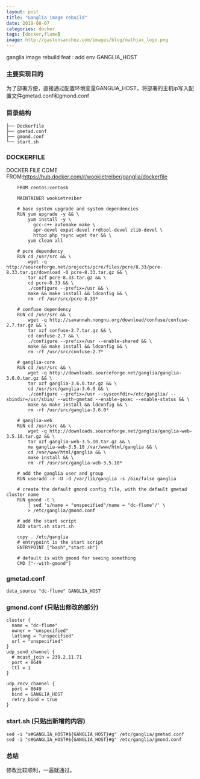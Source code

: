 ```yaml
---
layout: post
title: "Ganglia image rebuild"
date: 2019-08-07
categories: docker
tags: [docker,flume]
image: http://gastonsanchez.com/images/blog/mathjax_logo.png
---
```

ganglia image rebuild 
feat : add env GANGLIA_HOST 
<!-- more -->

### 主要实现目的
为了部署方便，直接通过配置环境变量GANGLIA_HOST，将部署的主机ip写入配置文件gmetad.conf和gmond.conf
### 目录结构
    ├── Dockerfile
    ├── gmetad.conf
    ├── gmond.conf
    └── start.sh


### DOCKERFILE
DOCKER FILE COME FROM:https://hub.docker.com/r/wookietreiber/ganglia/dockerfile

~~~
    FROM centos:centos6
    
    MAINTAINER wookietreiber
    
    # base system upgrade and system dependencies
    RUN yum upgrade -y && \
        yum install -y \
          gcc-c++ automake make \
          apr-devel expat-devel rrdtool-devel zlib-devel \
          httpd php rsync wget tar && \
        yum clean all
    
    # pcre dependency
    RUN cd /usr/src && \
        wget -q http://sourceforge.net/projects/pcre/files/pcre/8.33/pcre-8.33.tar.gz/download -O pcre-8.33.tar.gz && \
        tar xzf pcre-8.33.tar.gz && \
        cd pcre-8.33 && \
        ./configure --prefix=/usr && \
        make && make install && ldconfig && \
        rm -rf /usr/src/pcre-8.33*
    
    # confuse dependency
    RUN cd /usr/src && \
        wget -q http://savannah.nongnu.org/download/confuse/confuse-2.7.tar.gz && \
        tar xzf confuse-2.7.tar.gz && \
        cd confuse-2.7 && \
        ./configure --prefix=/usr --enable-shared && \
        make && make install && ldconfig && \
        rm -rf /usr/src/confuse-2.7*
    
    # ganglia-core
    RUN cd /usr/src && \
        wget -q http://downloads.sourceforge.net/ganglia/ganglia-3.6.0.tar.gz && \
        tar xzf ganglia-3.6.0.tar.gz && \
        cd /usr/src/ganglia-3.6.0 && \
        ./configure --prefix=/usr --sysconfdir=/etc/ganglia/ --sbindir=/usr/sbin/ --with-gmetad --enable-gexec --enable-status && \
        make && make install && ldconfig && \
        rm -rf /usr/src/ganglia-3.6.0*
    
    # ganglia-web
    RUN cd /usr/src && \
        wget -q http://downloads.sourceforge.net/ganglia/ganglia-web-3.5.10.tar.gz && \
        tar xzf ganglia-web-3.5.10.tar.gz && \
        mv ganglia-web-3.5.10 /var/www/html/ganglia && \
        cd /var/www/html/ganglia && \
        make install && \
        rm -rf /usr/src/ganglia-web-3.5.10*
    
    # add the ganglia user and group
    RUN useradd -r -U -d /var/lib/ganglia -s /bin/false ganglia
    
    # create the default gmond config file, with the default gmetad cluster name
    RUN gmond -t \
        | sed 's/name = "unspecified"/name = "dc-flume"/' \
        > /etc/ganglia/gmond.conf
    
    # add the start script
    ADD start.sh start.sh
    
    copy . /etc/ganglia
    # entrypoint is the start script
    ENTRYPOINT ["bash","start.sh"]
    
    # default is with gmond for seeing something
    CMD ["--with-gmond"]
~~~


### gmetad.conf
    data_source "dc-flume" GANGLIA_HOST


### gmond.conf (只贴出修改的部分)
    cluster {
      name = "dc-flume"
      owner = "unspecified"
      latlong = "unspecified"
      url = "unspecified"
    }
    udp_send_channel {
      # mcast_join = 239.2.11.71
      port = 8649
      ttl = 1
    }
    
    udp_recv_channel {
      port = 8649
      bind = GANGLIA_HOST
      retry_bind = true
    }

### start.sh (只贴出新增的内容)
    sed -i "s#GANGLIA_HOST#${GANGLIA_HOST}#g" /etc/ganglia/gmetad.conf
    sed -i "s#GANGLIA_HOST#${GANGLIA_HOST}#g" /etc/ganglia/gmond.conf
    


### 总结
修改比较顺利，一遍就通过。